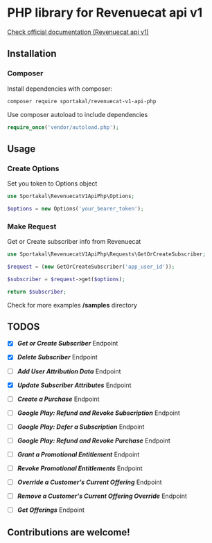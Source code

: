 # PHP library for Revenuecat api v1

[Check official documentation (Revenuecat api v1)](https://www.revenuecat.com/reference/basic)

## Installation
### Composer

Install dependencies with composer:

```bash
composer require sportakal/revenuecat-v1-api-php
```

Use composer autoload to include dependencies

```php
require_once('vendor/autoload.php');
```

## Usage

### Create Options
Set you token to Options object

```php
use Sportakal\RevenuecatV1ApiPhp\Options;

$options = new Options('your_bearer_token');
```

### Make Request
Get or Create subscriber info from Revenuecat

```php
use Sportakal\RevenuecatV1ApiPhp\Requests\GetOrCreateSubscriber;

$request = (new GetOrCreateSubscriber('app_user_id'));

$subscriber = $request->get($options);

return $subscriber;
```

Check for more examples **/samples** directory

## TODOS
- [X] ***Get or Create Subscriber*** Endpoint
- [X] ***Delete Subscriber*** Endpoint
- [ ] ***Add User Attribution Data*** Endpoint
- [X] ***Update Subscriber Attributes*** Endpoint
- [ ] ***Create a Purchase*** Endpoint
- [ ] ***Google Play: Refund and Revoke Subscription*** Endpoint
- [ ] ***Google Play: Defer a Subscription*** Endpoint
- [ ] ***Google Play: Refund and Revoke Purchase*** Endpoint
- [ ] ***Grant a Promotional Entitlement*** Endpoint
- [ ] ***Revoke Promotional Entitlements*** Endpoint
- [ ] ***Override a Customer's Current Offering*** Endpoint
- [ ] ***Remove a Customer's Current Offering Override*** Endpoint
- [ ] ***Get Offerings*** Endpoint


## Contributions are welcome!
